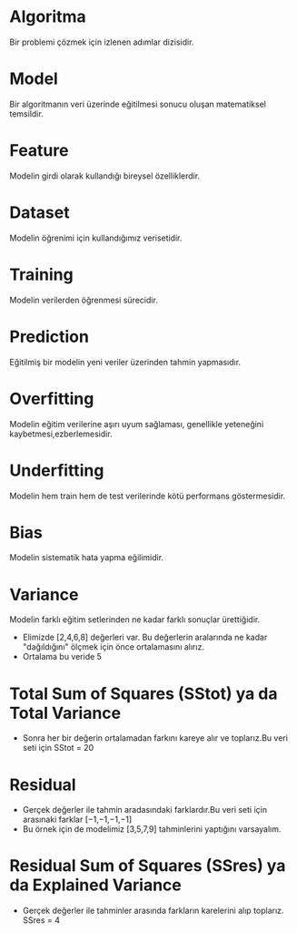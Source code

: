 # Algoritma
 Bir problemi çözmek için izlenen adımlar dizisidir.
# Model
 Bir algoritmanın veri üzerinde eğitilmesi sonucu oluşan matematiksel temsildir.
# Feature 
 Modelin girdi olarak kullandığı bireysel özelliklerdir.
# Dataset
 Modelin öğrenimi için kullandığımız verisetidir.
# Training
 Modelin verilerden öğrenmesi sürecidir.
# Prediction 
 Eğitilmiş bir modelin yeni veriler üzerinden tahmin yapmasıdır.
# Overfitting
 Modelin eğitim verilerine aşırı uyum sağlaması, genellikle yeteneğini kaybetmesi,ezberlemesidir.
# Underfitting
 Modelin hem train hem de test verilerinde kötü performans göstermesidir.
# Bias
 Modelin sistematik hata yapma eğilimidir.
# Variance
 Modelin farklı eğitim setlerinden ne kadar farklı sonuçlar ürettiğidir.
 - Elimizde [2,4,6,8] değerleri var. Bu değerlerin aralarında ne kadar "dağıldığını" ölçmek için önce ortalamasını alırız.
 - Ortalama bu veride 5
 # Total Sum of Squares (SStot) ya da Total Variance
 - Sonra her bir değerin ortalamadan farkını kareye alır ve toplarız.Bu veri seti için  SStot = 20
 # Residual
  - Gerçek değerler ile tahmin aradasındaki farklardır.Bu veri seti için arasınaki farklar [−1,−1,−1,−1]
 - Bu örnek için de modelimiz [3,5,7,9] tahminlerini yaptığını varsayalım.
 # Residual Sum of Squares (SSres) ya da Explained Variance
 - Gerçek değerler ile tahminler arasında farkların karelerini alıp toplarız. SSres = 4